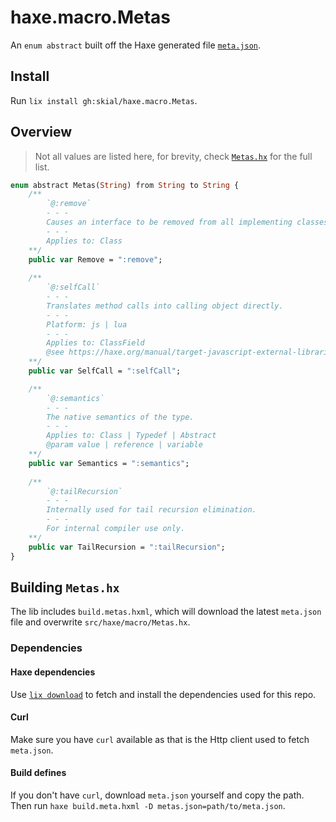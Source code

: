 # haxe.macro.Metas


An `enum abstract` built off the Haxe generated file [`meta.json`](https://raw.githubusercontent.com/HaxeFoundation/haxe/development/src-json/meta.json).

## Install

Run `lix install gh:skial/haxe.macro.Metas`.

## Overview

> Not all values are listed here, for brevity, check [`Metas.hx`](/src/haxe/macro/Metas.hx) for the full list.

```Haxe
enum abstract Metas(String) from String to String {
    /**
        `@:remove`
        - - -
        Causes an interface to be removed from all implementing classes before generation.
        - - -
        Applies to: Class
    **/
    public var Remove = ":remove";
    
    /**
        `@:selfCall`
        - - -
        Translates method calls into calling object directly.
        - - -
        Platform: js | lua
        - - -
        Applies to: ClassField
        @see https://haxe.org/manual/target-javascript-external-libraries.html
    **/
    public var SelfCall = ":selfCall";

    /**
        `@:semantics`
        - - -
        The native semantics of the type.
        - - -
        Applies to: Class | Typedef | Abstract
        @param value | reference | variable
    **/
    public var Semantics = ":semantics";
    
    /**
        `@:tailRecursion`
        - - -
        Internally used for tail recursion elimination.
        - - -
        For internal compiler use only.
    **/
    public var TailRecursion = ":tailRecursion";
}
```

## Building `Metas.hx`

The lib includes `build.metas.hxml`, which will download the latest `meta.json` file and overwrite `src/haxe/macro/Metas.hx`.

### Dependencies

#### Haxe dependencies
Use [`lix download`](https://github.com/lix-pm/lix.client) to fetch and install the dependencies used for this repo.

#### Curl
Make sure you have `curl` available as that is the Http client used to fetch `meta.json`.

#### Build defines
If you don't have `curl`, download `meta.json` yourself and copy the path. Then
run `haxe build.meta.hxml -D metas.json=path/to/meta.json`.